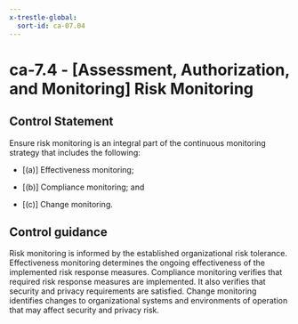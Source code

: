 ```yaml
---
x-trestle-global:
  sort-id: ca-07.04
---
```


# ca-7.4 - \[Assessment, Authorization, and Monitoring\] Risk Monitoring

## Control Statement

Ensure risk monitoring is an integral part of the continuous monitoring strategy that includes the following:

- \[(a)\] Effectiveness monitoring;

- \[(b)\] Compliance monitoring; and

- \[(c)\] Change monitoring.

## Control guidance

Risk monitoring is informed by the established organizational risk tolerance. Effectiveness monitoring determines the ongoing effectiveness of the implemented risk response measures. Compliance monitoring verifies that required risk response measures are implemented. It also verifies that security and privacy requirements are satisfied. Change monitoring identifies changes to organizational systems and environments of operation that may affect security and privacy risk.
